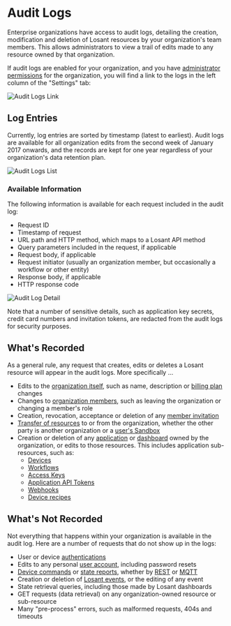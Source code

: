 # Audit Logs

Enterprise organizations have access to audit logs, detailing the creation, modification and deletion of Losant resources by your organization's team members. This allows administrators to view a trail of edits made to any resource owned by that organization.

If audit logs are enabled for your organization, and you have [administrator permissions](/organizations/members/#member-roles) for the organization, you will find a link to the logs in the left column of the "Settings" tab:

![Audit Logs Link](/images/organizations/audit-logs-overview.png "Audit Logs Link")

## Log Entries

Currently, log entries are sorted by timestamp (latest to earliest). Audit logs are available for all organization edits from the second week of January 2017 onwards, and the records are kept for one year regardless of your organization's data retention plan.

![Audit Logs List](/images/organizations/audit-logs-list.png "Audit Logs List")

### Available Information

The following information is available for each request included in the audit log:

*   Request ID
*   Timestamp of request
*   URL path and HTTP method, which maps to a Losant API method
*   Query parameters included in the request, if applicable
*   Request body, if applicable
*   Request initiator (usually an organization member, but occasionally a workflow or other entity)
*   Response body, if applicable
*   HTTP response code

![Audit Log Detail](/images/organizations/audit-log-detail.png "Audit Log Detail")

Note that a number of sensitive details, such as application key secrets, credit card numbers and invitation tokens, are redacted from the audit logs for security purposes.

## What's Recorded

As a general rule, any request that creates, edits or deletes a Losant resource will appear in the audit logs. More specifically ...

*   Edits to the [organization itself](/organizations/overview/#managing-organizations), such as name, description or [billing plan](/organizations/overview/#choosing-a-plan) changes
*   Changes to [organization members](/organizations/members/), such as leaving the organization or changing a member's role
*   Creation, revocation, acceptance or deletion of any [member invitation](/organizations/members/#inviting-new-members)
*   [Transfer of resources](/organizations/overview/#transferring-resources) to or from the organization, whether the other party is another organization or a [user's Sandbox](/user-accounts/sandbox/)
*   Creation or deletion of any [application](/applications/overview/) or [dashboard](/dashboards/overview/) owned by the organization, or edits to those resources. This includes application sub-resources, such as:
    * [Devices](/devices/overview)
    * [Workflows](/workflows/overview)
    * [Access Keys](/applications/access-keys)
    * [Application API Tokens](/applications/application-tokens)
    * [Webhooks](/applications/webhooks)
    * [Device recipes](/devices/device-recipes)

## What's Not Recorded

Not everything that happens within your organization is available in the audit log. Here are a number of requests that do not show up in the logs:

*   User or device [authentications](/rest-api/auth/)
*   Edits to any personal [user account](/user-accounts/overview/), including password resets
*   [Device commands](/devices/commands) or [state reports](/devices/state), whether by [REST](/rest-api/overview) or [MQTT](/mqtt/overview)
*   Creation or deletion of [Losant events](/events/overview/), or the editing of any event
*   State retrieval queries, including those made by Losant dashboards
*   GET requests (data retrieval) on any organization-owned resource or sub-resource
*   Many "pre-process" errors, such as malformed requests, 404s and timeouts
